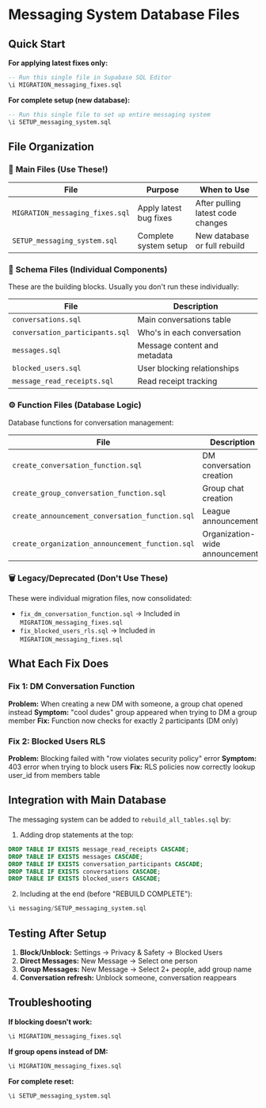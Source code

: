 # Messaging System Database Files

## Quick Start

**For applying latest fixes only:**
```sql
-- Run this single file in Supabase SQL Editor
\i MIGRATION_messaging_fixes.sql
```

**For complete setup (new database):**
```sql
-- Run this single file to set up entire messaging system
\i SETUP_messaging_system.sql
```

## File Organization

### 🚀 **Main Files** (Use These!)

| File | Purpose | When to Use |
|------|---------|-------------|
| `MIGRATION_messaging_fixes.sql` | Apply latest bug fixes | After pulling latest code changes |
| `SETUP_messaging_system.sql` | Complete system setup | New database or full rebuild |

### 📁 **Schema Files** (Individual Components)

These are the building blocks. Usually you don't run these individually:

| File | Description |
|------|-------------|
| `conversations.sql` | Main conversations table |
| `conversation_participants.sql` | Who's in each conversation |
| `messages.sql` | Message content and metadata |
| `blocked_users.sql` | User blocking relationships |
| `message_read_receipts.sql` | Read receipt tracking |

### ⚙️ **Function Files** (Database Logic)

Database functions for conversation management:

| File | Description |
|------|-------------|
| `create_conversation_function.sql` | DM conversation creation |
| `create_group_conversation_function.sql` | Group chat creation |
| `create_announcement_conversation_function.sql` | League announcements |
| `create_organization_announcement_function.sql` | Organization-wide announcements |

### 🗑️ **Legacy/Deprecated** (Don't Use These)

These were individual migration files, now consolidated:

- `fix_dm_conversation_function.sql` → Included in `MIGRATION_messaging_fixes.sql`
- `fix_blocked_users_rls.sql` → Included in `MIGRATION_messaging_fixes.sql`

## What Each Fix Does

### Fix 1: DM Conversation Function
**Problem:** When creating a new DM with someone, a group chat opened instead
**Symptom:** "cool dudes" group appeared when trying to DM a group member
**Fix:** Function now checks for exactly 2 participants (DM only)

### Fix 2: Blocked Users RLS
**Problem:** Blocking failed with "row violates security policy" error
**Symptom:** 403 error when trying to block users
**Fix:** RLS policies now correctly lookup user_id from members table

## Integration with Main Database

The messaging system can be added to `rebuild_all_tables.sql` by:

1. Adding drop statements at the top:
```sql
DROP TABLE IF EXISTS message_read_receipts CASCADE;
DROP TABLE IF EXISTS messages CASCADE;
DROP TABLE IF EXISTS conversation_participants CASCADE;
DROP TABLE IF EXISTS conversations CASCADE;
DROP TABLE IF EXISTS blocked_users CASCADE;
```

2. Including at the end (before "REBUILD COMPLETE"):
```sql
\i messaging/SETUP_messaging_system.sql
```

## Testing After Setup

1. **Block/Unblock:** Settings → Privacy & Safety → Blocked Users
2. **Direct Messages:** New Message → Select one person
3. **Group Messages:** New Message → Select 2+ people, add group name
4. **Conversation refresh:** Unblock someone, conversation reappears

## Troubleshooting

**If blocking doesn't work:**
```sql
\i MIGRATION_messaging_fixes.sql
```

**If group opens instead of DM:**
```sql
\i MIGRATION_messaging_fixes.sql
```

**For complete reset:**
```sql
\i SETUP_messaging_system.sql
```
